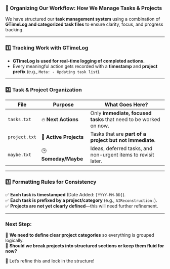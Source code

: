 ### **📌 Organizing Our Workflow: How We Manage Tasks & Projects**  

We have structured our **task management system** using a combination of **GTimeLog and categorized task files** to ensure clarity, focus, and progress tracking.

---

### **1️⃣ Tracking Work with GTimeLog**  
- **GTimeLog is used for real-time logging of completed actions.**  
- Every meaningful action gets recorded with a **timestamp** and **project prefix** (e.g., `Meta: - Updating task list`).  

---

### **2️⃣ Task & Project Organization**  

| **File**            | **Purpose** | **What Goes Here?** |
|---------------------|------------|----------------------|
| `tasks.txt`        | 🔥 **Next Actions** | Only **immediate, focused tasks** that need to be worked on now. |
| `project.txt`      | 🚀 **Active Projects** | Tasks that are **part of a project but not immediate**. |
| `maybe.txt`        | 🕒 **Someday/Maybe** | Ideas, deferred tasks, and non-urgent items to revisit later. |

---

### **3️⃣ Formatting Rules for Consistency**  
✅ **Each task is timestamped** (Date Added: `[YYYY-MM-DD]`).  
✅ **Each task is prefixed by a project/category** (e.g., `AIReconstruction:`).  
✅ **Projects are not yet clearly defined**—this will need further refinement.  

---

### **Next Step:**  
📌 **We need to define clear project categories** so everything is grouped logically.  
📌 **Should we break projects into structured sections or keep them fluid for now?**  

🚀 Let’s refine this and lock in the structure!